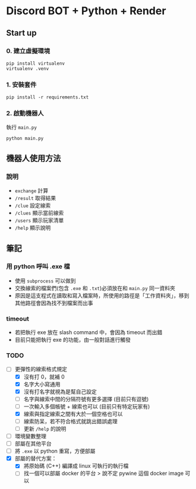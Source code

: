 # Discord BOT + Python + Render

## Start up
### 0. 建立虛擬環境
```
pip install virtualenv
virtualenv .venv
```

### 1. 安裝套件
```
pip install -r requirements.txt
```

### 2. 啟動機器人
執行 `main.py`
```
python main.py
```

## 機器人使用方法
### 說明
- `exchange` 計算
- `/result` 取得結果
- `/clue` 設定線索
- `/clues` 顯示當前線索
- `/users` 顯示玩家清單
- `/help` 顯示說明


## 筆記
### 用 python 呼叫 .exe 檔
- 使用 `subprocess` 可以做到
- 交換線索的檔案們(包含 `.exe` 和 `.txt`)必須放在和 `main.py` 同一資料夾
- 原因是這支程式在讀取和寫入檔案時，所使用的路徑是「工作資料夾」，移到其他路徑會因為找不到檔案而出事

### timeout 
- 若把執行 exe 放在 slash command 中，會因為 timeout 而出錯
- 目前只能把執行 exe 的功能，由一般對話進行觸發

### TODO
- [ ] 更彈性的線索格式規定
  - [x] 沒有打 0，就補 0
  - [x] 名字大小寫通用
  - [x] 沒有打名字就視為是幫自己設定
  - [ ] 名字與線索中間的分隔符號有更多選擇 (目前只有逗號)
  - [ ] 一次輸入多個帳號 + 線索也可以 (目前只有特定玩家有)
  - [x] 線索與指定線索之間有大於一個空格也可以
  - [ ] 線索防呆，若不符合格式就跳出錯誤處理
  - [ ] 更新 `/help` 的說明
- [ ] 環境變數整理
- [ ] 部屬在其他平台
- [ ] 將 `.exe` 以 python 重寫，方便部屬
- [x] 部屬的替代方案：
  - [x] 將原始碼 (C++) 編譯成 linux 可執行的執行檔
  - [ ] 找一個可以部屬 docker 的平台
        > 說不定 pywine 這個 docker image 可以
